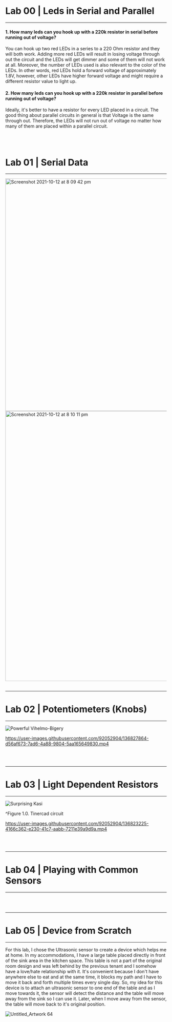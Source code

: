 <h1> Lab 00 | Leds in Serial and Parallel </h1>
<hr>
<h4>1. How many leds can you hook up with a 220k resistor in serial before running out of voltage?</h4> 
<p>You can hook up two red LEDs in a series to a 220 Ohm resistor and they will both work. Adding more red LEDs will result in losing voltage through out the circuit and the LEDs will get dimmer and some of them will not work at all. Moreover, the number of LEDs used is also relevant to the color of the LEDs. In other words, red LEDs hold a forward voltage of approximately 1.8V, however, other LEDs have higher forward voltage and might require a different resistor value to light up. </p>

<h4>2. How many leds can you hook up with a 220k resistor in parallel before running out of voltage? </h4>
<p> Ideally, it's better to have a resistor for every LED placed in a circuit. The good thing about parallel circuits in general is that Voltage is the same through out. Therefore, the LEDs will not run out of voltage no matter how many of them are placed within a parallel circuit. </p>

<br>
<br>

<h1> Lab 01 | Serial Data </h1>
<hr>

<img width="726" alt="Screenshot 2021-10-12 at 8 09 42 pm" src="https://user-images.githubusercontent.com/92052904/137014939-d0b00364-ba73-4496-92d7-d52535fd5f7f.png">

<img width="843" alt="Screenshot 2021-10-12 at 8 10 11 pm" src="https://user-images.githubusercontent.com/92052904/137014949-ced1c388-39df-4dd7-affe-0d180361ec34.png">


<br>
<br>

<hr>
<h1> Lab 02 | Potentiometers (Knobs) </h1>
<hr>

![Powerful Vihelmo-Bigery](https://user-images.githubusercontent.com/92052904/136826382-80fab1ee-c22f-40f3-85ec-589eaec8c53a.png)


https://user-images.githubusercontent.com/92052904/136827864-d56af673-7ad6-4a88-9804-5aa165649830.mp4



<br>
<br>

<hr>
<h1> Lab 03 | Light Dependent Resistors </h1>
<hr>


![Surprising Kasi](https://user-images.githubusercontent.com/92052904/136822725-6d1202cd-d8fe-4956-a33d-1e6ea5caf0aa.png)
<p>^Figure 1.0. Tinercad circuit</p>



https://user-images.githubusercontent.com/92052904/136823225-4166c362-e230-41c7-aabb-7211e39a9d9a.mp4


<br>
<br>

<hr>
<h1> Lab 04 | Playing with Common Sensors </h1>
<hr>

<br>
<br>

<hr>
<h1> Lab 05 | Device from Scratch </h1>
<hr>
<p>For this lab, I chose the Ultrasonic sensor to create a device which helps me at home. In my accommodations, I have a large table placed directly in front of the sink area in the kitchen space. This table is not a part of the original room design and was left behind by the previous tenant and I somehow have a love/hate relationship with it. It's convenient because I don't have anywhere else to eat and at the same time, it blocks my path and I have to move it back and forth multiple times every single day. So, my idea for this device is to attach an ultrasonic sensor to one end of the table and as I move towards it, the sensor will detect the distance and the table will move away from the sink so I can use it. Later, when I move away from the sensor, the table will move back to it's original position. </p>

![Untitled_Artwork 64](https://user-images.githubusercontent.com/92052904/137034233-1ffc47d3-2274-4466-beb7-e9eaef70f288.jpg)
